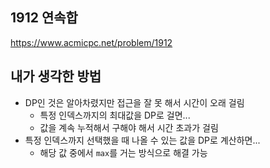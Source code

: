 ## 1912 연속합

<https://www.acmicpc.net/problem/1912>

## 내가 생각한 방법

- DP인 것은 알아차렸지만 접근을 잘 못 해서 시간이 오래 걸림
  - 특정 인덱스까지의 최대값을 DP로 걸면...
  - 값을 계속 누적해서 구해야 해서 시간 초과가 걸림
- 특정 인덱스까지 선택했을 때 나올 수 있는 값을 DP로 계산하면...
  - 해당 값 중에서 `max`를 거는 방식으로 해결 가능
